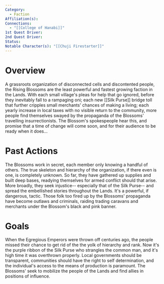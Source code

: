 ```yaml
---
Category:
  - Faction
Affiliation(s): 
Connections:
  - "[[College of Hanabi]]"
1st Quest Driver: 
2nd Quest Driver: 
Status: 
Notable Character(s): "[[Chuji Firestarter]]"
---
```


# Overview

A grassroots organization of disconnected cells and discontented people, the Rising Blossoms are the least powerful and fastest growing faction in the Lands. With each small village's pleas for help that go ignored, before they inevitably fall to a rampaging oni; each new [[Silk Purse]] bridge toll that further cripples small merchants' chances of making a living; each yearly increase in local taxes with no visible return to the community, more people find themselves swayed by the propaganda of the Blossoms' travelling insurrectionists. The Blossom's spokespeople hear this, and promise that a time of change will come soon, and for their audience to be ready when it does...
# Past Actions

The Blossoms work in secret, each member only knowing a handful of others. The true skeleton and hierarchy of the organization, if there even is one, is completely unknown. So far, they have gathered up supplies and built deep bases, readying themselves for armed conflict should that arise. More broadly, they seek injustice-- especially that of the Silk Purse-- and spread the embellished stories throughout the Lands. It's a powerful, if dangerous, tactic. Those folk too fired up by the Blossoms' propaganda have become outlaws and criminals, raiding trading caravans and merchants under the Blossom's black and pink banner.
# Goals

When the Egregious Emperors were thrown off centuries ago, the people missed their chance to get rid of the the yolk of hierarchy and rank. Now it's the purple ribbon of the Silk Purse who strangles the common man, and it's high time it was overthrown properly. Local governments should be transparent, communities should have the right to self determination, and the individual's access to the means of production is paramount. The Blossoms' seek to mobilize the people of the Lands and find allies in positions of influence.










